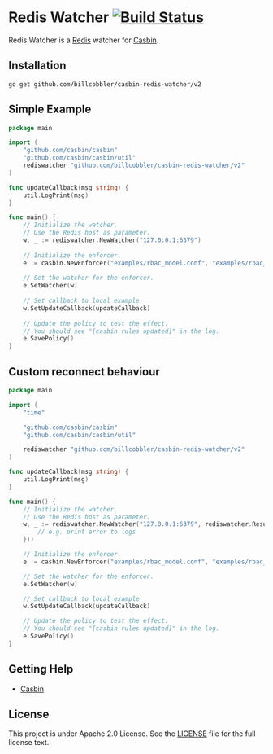 Redis Watcher [![Build Status](https://travis-ci.org/billcobbler/casbin-redis-watcher.png?branch=master)](https://travis-ci.org/billcobbler/casbin-redis-watcher)
====

Redis Watcher is a [Redis](http://redis.io) watcher for [Casbin](https://github.com/casbin/casbin).

## Installation

    go get github.com/billcobbler/casbin-redis-watcher/v2

## Simple Example

```go
package main

import (
    "github.com/casbin/casbin"
    "github.com/casbin/casbin/util"
    rediswatcher "github.com/billcobbler/casbin-redis-watcher/v2"
)

func updateCallback(msg string) {
    util.LogPrint(msg)
}

func main() {
    // Initialize the watcher.
    // Use the Redis host as parameter.
    w, _ := rediswatcher.NewWatcher("127.0.0.1:6379")
    
    // Initialize the enforcer.
    e := casbin.NewEnforcer("examples/rbac_model.conf", "examples/rbac_policy.csv")
    
    // Set the watcher for the enforcer.
    e.SetWatcher(w)
    
    // Set callback to local example
    w.SetUpdateCallback(updateCallback)
    
    // Update the policy to test the effect.
    // You should see "[casbin rules updated]" in the log.
    e.SavePolicy()
}
```

## Custom reconnect behaviour
```go
package main

import (
	"time"

	"github.com/casbin/casbin"
	"github.com/casbin/casbin/util"

	rediswatcher "github.com/billcobbler/casbin-redis-watcher/v2"
)

func updateCallback(msg string) {
	util.LogPrint(msg)
}

func main() {
	// Initialize the watcher.
	// Use the Redis host as parameter.
	w, _ := rediswatcher.NewWatcher("127.0.0.1:6379", rediswatcher.ResubscribeThreshold(5*time.Second), rediswatcher.SubscriptionFailureCallback(func(err error) {
		// e.g. print error to logs
	}))

	// Initialize the enforcer.
	e := casbin.NewEnforcer("examples/rbac_model.conf", "examples/rbac_policy.csv")

	// Set the watcher for the enforcer.
	e.SetWatcher(w)

	// Set callback to local example
	w.SetUpdateCallback(updateCallback)

	// Update the policy to test the effect.
	// You should see "[casbin rules updated]" in the log.
	e.SavePolicy()
}
```

## Getting Help

- [Casbin](https://github.com/casbin/casbin)

## License

This project is under Apache 2.0 License. See the [LICENSE](LICENSE) file for the full license text.
